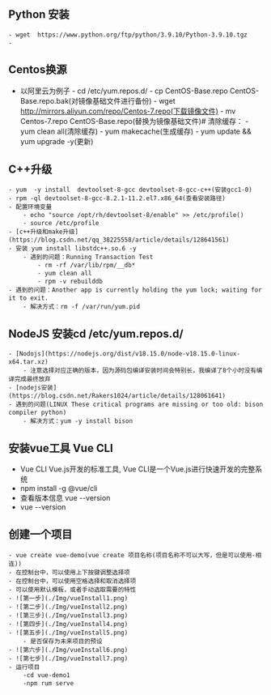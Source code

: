 
## Python 安装
    - wget  https://www.python.org/ftp/python/3.9.10/Python-3.9.10.tgz
    - 

## Centos换源
   - 以阿里云为例子
    - cd /etc/yum.repos.d/
    - cp CentOS-Base.repo CentOS-Base.repo.bak(对镜像基础文件进行备份)
    - wget http://mirrors.aliyun.com/repo/Centos-7.repo(下载镜像文件)
    - mv Centos-7.repo CentOS-Base.repo(替换为镜像基础文件)# 清除缓存：
    - yum clean all(清除缓存)
    - yum makecache(生成缓存)
    - yum update && yum upgrade -y(更新)
## C++升级
    - yum  -y install  devtoolset-8-gcc devtoolset-8-gcc-c++(安装gcc1-0)
    - rpm -ql devtoolset-8-gcc-8.2.1-11.2.el7.x86_64(查看安装路径)
    - 配置环境变量
        - echo "source /opt/rh/devtoolset-8/enable" >> /etc/profile()
        - source /etc/profile
    - [c++升级和make升级](https://blog.csdn.net/qq_38225558/article/details/128641561)
    - 安装 yum install libstdc++.so.6 -y 
        - 遇到的问题：Running Transaction Test
            - rm -rf /var/lib/rpm/__db*
            - yum clean all
            - rpm -v rebuilddb
    - 遇到的问题：Another app is currently holding the yum lock; waiting for it to exit.
        - 解决方式：rm -f /var/run/yum.pid

## NodeJS 安装cd /etc/yum.repos.d/
    - [Nodojs](https://nodejs.org/dist/v18.15.0/node-v18.15.0-linux-x64.tar.xz)
        - 注意选择对应正确的版本，因为源码包编译安装时间会特别长，我编译了8个小时没有编译完成最终放弃
    - [nodejs安装](https://blog.csdn.net/Rakers1024/article/details/128061641)
    - 遇到的问题(LINUX These critical programs are missing or too old: bison compiler python)
        - 解决方式：yum -y install bison
## 安装vue工具 Vue CLI

 - Vue CLI Vue.js开发的标准工具, Vue CLI是一个Vue.js进行快速开发的完整系统
  - npm install -g @vue/cli
 - 查看版本信息 vue --version
  - vue --version
## 创建一个项目
    - vue create vue-demo(vue create 项目名称(项目名称不可以大写，但是可以使用-相连))
    - 在控制台中，可以使用上下按键调整选择项
    - 在控制台中，可以使用空格选择和取消选择项
    - 可以使用默认模板，或者手动选取需要的特性
    - ![第一步](./Img/vueInstall1.png)
    - ![第二步](./Img/vueInstall2.png)
    - ![第三步](./Img/vueInstall3.png)
    - ![第四步](./Img/vueInstall4.png)
    - ![第五步](./Img/vueInstall5.png)
        - 是否保存为未来项目的预设
    - ![第六步](./Img/vueInstall6.png)
    - ![第七步](./Img/vueInstall7.png)
    - 运行项目
        -cd vue-demo1
        -npm rum serve



